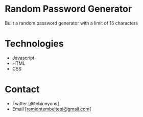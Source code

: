 # Random Password Generator
Built a random password generator with a limit of 15 characters

# Technologies

- Javascript
- HTML
- CSS

# Contact

- Twitter [@tebionyons]
- Email [remiontembeitebi@gmail.com]